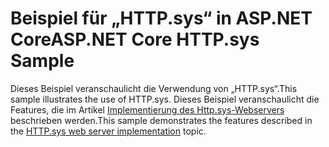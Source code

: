 # <a name="aspnet-core-httpsys-sample"></a><span data-ttu-id="5dfef-101">Beispiel für „HTTP.sys“ in ASP.NET Core</span><span class="sxs-lookup"><span data-stu-id="5dfef-101">ASP.NET Core HTTP.sys Sample</span></span>

<span data-ttu-id="5dfef-102">Dieses Beispiel veranschaulicht die Verwendung von „HTTP.sys“.</span><span class="sxs-lookup"><span data-stu-id="5dfef-102">This sample illustrates the use of HTTP.sys.</span></span> <span data-ttu-id="5dfef-103">Dieses Beispiel veranschaulicht die Features, die im Artikel [Implementierung des Http.sys-Webservers](https://docs.microsoft.com/aspnet/core/fundamentals/servers/httpsys) beschrieben werden.</span><span class="sxs-lookup"><span data-stu-id="5dfef-103">This sample demonstrates the features described in the [HTTP.sys web server implementation](https://docs.microsoft.com/aspnet/core/fundamentals/servers/httpsys) topic.</span></span>
